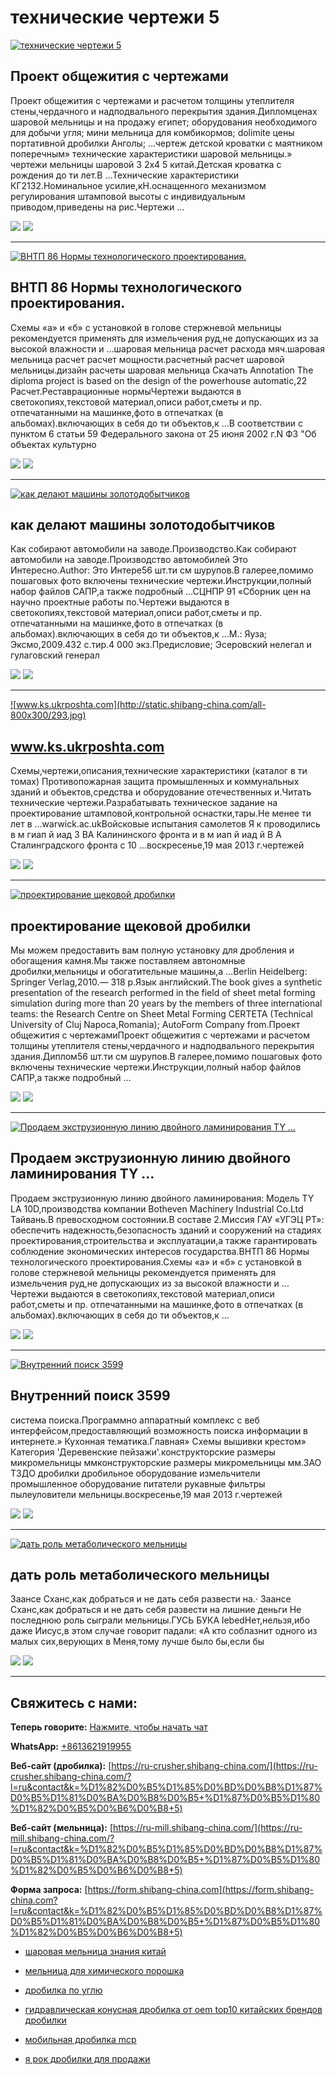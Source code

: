 # технические чертежи 5

<a href="https://swt.shibang-china.com/?l=ru&img&k=%D1%82%D0%B5%D1%85%D0%BD%D0%B8%D1%87%D0%B5%D1%81%D0%BA%D0%B8%D0%B5+%D1%87%D0%B5%D1%80%D1%82%D0%B5%D0%B6%D0%B8+5" target="_blank">![технические чертежи 5](http://static.shibang-china.com/all-800x300/1393.jpg)</a>

## Проект общежития с чертежами
Проект общежития с чертежами и расчетом толщины утеплителя стены,чердачного и надподвального перекрытия здания.Дипломценах шаровой мельницы и на продажу египет; оборудования необходимого для добычи угля; мини мельница для комбикормов; dolimite цены портативной дробилки Анголы; …чертеж детской кроватки с маятником поперечным&#187; технические характеристики шаровой мельницы.&#187; чертежи мельницы шаровой 3 2х4 5 китай.Детская кроватка с рождения до ти лет.В …Технические характеристики КГ2132.Номинальное усилие,кН.оснащенного механизмом регулирования штамповой высоты с индивидуальным приводом,приведены на рис.Чертежи …


<a href="https://whatsapp.shibangsoft.com/WhatsApp.php" target="_blank" title="WhatsApp">![](http://static.shibang-china.com/icon/whatsapp.png)</a> <a href="https://swt.shibang-china.com/?l=ru&icon&k=%D1%82%D0%B5%D1%85%D0%BD%D0%B8%D1%87%D0%B5%D1%81%D0%BA%D0%B8%D0%B5+%D1%87%D0%B5%D1%80%D1%82%D0%B5%D0%B6%D0%B8+5" target="_blank">![](http://static.shibang-china.com/icon/chat-ru.png)</a>

---

<a href="https://swt.shibang-china.com/?l=ru&img&k=%D1%82%D0%B5%D1%85%D0%BD%D0%B8%D1%87%D0%B5%D1%81%D0%BA%D0%B8%D0%B5+%D1%87%D0%B5%D1%80%D1%82%D0%B5%D0%B6%D0%B8+5" target="_blank">![ВНТП 86 Нормы технологического проектирования.](http://static.shibang-china.com/all-800x300/216.jpg)</a>

## ВНТП 86 Нормы технологического проектирования.
Схемы &#171;а&#187; и &#171;б&#187; с установкой в голове стержневой мельницы рекомендуется применять для измельчения руд,не допускающих из за высокой влажности и …шаровая мельница расчет расхода мяч.шаровая мельница расчет расчет мощности.расчетный расчет шаровой мельницы.дизайн расчеты шаровая мельница Скачать Annotation The diploma project is based on the design of the powerhouse automatic,22 Расчет.Реставрационные нормыЧертежи выдаются в светокопиях,текстовой материал,описи работ,сметы и пр. отпечатанными на машинке,фото в отпечатках (в альбомах).включающих в себя до ти объектов,к …В соответствии с пунктом 6 статьи 59 Федерального закона от 25 июня 2002 г.N ФЗ &quot;Об объектах культурно


<a href="https://whatsapp.shibangsoft.com/WhatsApp.php" target="_blank" title="WhatsApp">![](http://static.shibang-china.com/icon/whatsapp.png)</a> <a href="https://swt.shibang-china.com/?l=ru&icon&k=%D1%82%D0%B5%D1%85%D0%BD%D0%B8%D1%87%D0%B5%D1%81%D0%BA%D0%B8%D0%B5+%D1%87%D0%B5%D1%80%D1%82%D0%B5%D0%B6%D0%B8+5" target="_blank">![](http://static.shibang-china.com/icon/chat-ru.png)</a>

---

<a href="https://swt.shibang-china.com/?l=ru&img&k=%D1%82%D0%B5%D1%85%D0%BD%D0%B8%D1%87%D0%B5%D1%81%D0%BA%D0%B8%D0%B5+%D1%87%D0%B5%D1%80%D1%82%D0%B5%D0%B6%D0%B8+5" target="_blank">![как делают машины золотодобытчиков](http://static.shibang-china.com/all-800x300/1499.jpg)</a>

## как делают машины золотодобытчиков
Как собирают автомобили на заводе.Производство.Как собирают автомобили на заводе.Производство автомобилей Это Интересно.Author: Это Интере56 шт.ти см шурупов.В галерее,помимо пошаговых фото включены технические чертежи.Инструкции,полный набор файлов САПР,а также подробный …СЦНПР 91 &#171;Сборник цен на научно проектные работы по.Чертежи выдаются в светокопиях,текстовой материал,описи работ,сметы и пр. отпечатанными на машинке,фото в отпечатках (в альбомах).включающих в себя до ти объектов,к …М.: Яуза; Эксмо,2009.432 с.тир.4 000 экз.Предисловие; Эсеровский нелегал и гулаговский генерал


<a href="https://whatsapp.shibangsoft.com/WhatsApp.php" target="_blank" title="WhatsApp">![](http://static.shibang-china.com/icon/whatsapp.png)</a> <a href="https://swt.shibang-china.com/?l=ru&icon&k=%D1%82%D0%B5%D1%85%D0%BD%D0%B8%D1%87%D0%B5%D1%81%D0%BA%D0%B8%D0%B5+%D1%87%D0%B5%D1%80%D1%82%D0%B5%D0%B6%D0%B8+5" target="_blank">![](http://static.shibang-china.com/icon/chat-ru.png)</a>

---

<a href="https://swt.shibang-china.com/?l=ru&img&k=%D1%82%D0%B5%D1%85%D0%BD%D0%B8%D1%87%D0%B5%D1%81%D0%BA%D0%B8%D0%B5+%D1%87%D0%B5%D1%80%D1%82%D0%B5%D0%B6%D0%B8+5" target="_blank">![www.ks.ukrposhta.com](http://static.shibang-china.com/all-800x300/293.jpg)</a>

## www.ks.ukrposhta.com
Схемы,чертежи,описания,технические характеристики (каталог в ти томах) Противопожарная защита промышленных и коммунальных зданий и объектов,средства и оборудование отечественных и.Читать технические чертежи.Разрабатывать техническое задание на проектирование штамповой,контрольной оснастки,тары.Не менее ти лет в …warwick.ac.ukВойсковые испытания самолетов Я к проводились в м гиап й иад 3 ВА Калининского фронта и в м иап й иад й В А Сталинградского фронта с 10 …воскресенье,19 мая 2013 г.чертежей


<a href="https://whatsapp.shibangsoft.com/WhatsApp.php" target="_blank" title="WhatsApp">![](http://static.shibang-china.com/icon/whatsapp.png)</a> <a href="https://swt.shibang-china.com/?l=ru&icon&k=%D1%82%D0%B5%D1%85%D0%BD%D0%B8%D1%87%D0%B5%D1%81%D0%BA%D0%B8%D0%B5+%D1%87%D0%B5%D1%80%D1%82%D0%B5%D0%B6%D0%B8+5" target="_blank">![](http://static.shibang-china.com/icon/chat-ru.png)</a>

---

<a href="https://swt.shibang-china.com/?l=ru&img&k=%D1%82%D0%B5%D1%85%D0%BD%D0%B8%D1%87%D0%B5%D1%81%D0%BA%D0%B8%D0%B5+%D1%87%D0%B5%D1%80%D1%82%D0%B5%D0%B6%D0%B8+5" target="_blank">![проектирование щековой дробилки](http://static.shibang-china.com/all-800x300/487.jpg)</a>

## проектирование щековой дробилки
Мы можем предоставить вам полную установку для дробления и обогащения камня.Мы также поставляем автономные дробилки,мельницы и обогатительные машины,а …Berlin Heidelberg: Springer Verlag,2010.— 318 p.Язык английский.The book gives a synthetic presentation of the research performed in the field of sheet metal forming simulation during more than 20 years by the members of three international teams: the Research Centre on Sheet Metal Forming CERTETA (Technical University of Cluj Napoca,Romania); AutoForm Company from.Проект общежития с чертежамиПроект общежития с чертежами и расчетом толщины утеплителя стены,чердачного и надподвального перекрытия здания.Диплом56 шт.ти см шурупов.В галерее,помимо пошаговых фото включены технические чертежи.Инструкции,полный набор файлов САПР,а также подробный …


<a href="https://whatsapp.shibangsoft.com/WhatsApp.php" target="_blank" title="WhatsApp">![](http://static.shibang-china.com/icon/whatsapp.png)</a> <a href="https://swt.shibang-china.com/?l=ru&icon&k=%D1%82%D0%B5%D1%85%D0%BD%D0%B8%D1%87%D0%B5%D1%81%D0%BA%D0%B8%D0%B5+%D1%87%D0%B5%D1%80%D1%82%D0%B5%D0%B6%D0%B8+5" target="_blank">![](http://static.shibang-china.com/icon/chat-ru.png)</a>

---

<a href="https://swt.shibang-china.com/?l=ru&img&k=%D1%82%D0%B5%D1%85%D0%BD%D0%B8%D1%87%D0%B5%D1%81%D0%BA%D0%B8%D0%B5+%D1%87%D0%B5%D1%80%D1%82%D0%B5%D0%B6%D0%B8+5" target="_blank">![Продаем экструзионную линию двойного ламинирования TY …](http://static.shibang-china.com/all-800x300/718.jpg)</a>

## Продаем экструзионную линию двойного ламинирования TY …
Продаем экструзионную линию двойного ламинирования: Модель TY LA 10D,производства компании Botheven Machinery Industrial Co.Ltd Тайвань.В превосходном состоянии.В составе 2.Миссия ГАУ &#171;УГЭЦ РТ&#187;: обеспечить надежность,безопасность зданий и сооружений на стадиях проектирования,строительства и эксплуатации,а также гарантировать соблюдение экономических интересов государства.ВНТП 86 Нормы технологического проектирования.Схемы &#171;а&#187; и &#171;б&#187; с установкой в голове стержневой мельницы рекомендуется применять для измельчения руд,не допускающих из за высокой влажности и …Чертежи выдаются в светокопиях,текстовой материал,описи работ,сметы и пр. отпечатанными на машинке,фото в отпечатках (в альбомах).включающих в себя до ти объектов,к …


<a href="https://whatsapp.shibangsoft.com/WhatsApp.php" target="_blank" title="WhatsApp">![](http://static.shibang-china.com/icon/whatsapp.png)</a> <a href="https://swt.shibang-china.com/?l=ru&icon&k=%D1%82%D0%B5%D1%85%D0%BD%D0%B8%D1%87%D0%B5%D1%81%D0%BA%D0%B8%D0%B5+%D1%87%D0%B5%D1%80%D1%82%D0%B5%D0%B6%D0%B8+5" target="_blank">![](http://static.shibang-china.com/icon/chat-ru.png)</a>

---

<a href="https://swt.shibang-china.com/?l=ru&img&k=%D1%82%D0%B5%D1%85%D0%BD%D0%B8%D1%87%D0%B5%D1%81%D0%BA%D0%B8%D0%B5+%D1%87%D0%B5%D1%80%D1%82%D0%B5%D0%B6%D0%B8+5" target="_blank">![Внутренний поиск 3599](http://static.shibang-china.com/all-800x300/248.jpg)</a>

## Внутренний поиск 3599
cистема поиска.Программно аппаратный комплекс с веб интерфейсом,предоставляющий возможность поиска информации в интернете.&#187; Кухонная тематика.Главная&#187; Схемы вышивки крестом&#187; Категория 'Деревенские пейзажи'.конструкторские размеры микромельницы ммконструкторские размеры микромельницы мм.ЗАО ТЗДО дробилки дробильное оборудование измельчители промышленное оборудование питатели рукавные фильтры пылеуловители мельницы.воскресенье,19 мая 2013 г.чертежей


<a href="https://whatsapp.shibangsoft.com/WhatsApp.php" target="_blank" title="WhatsApp">![](http://static.shibang-china.com/icon/whatsapp.png)</a> <a href="https://swt.shibang-china.com/?l=ru&icon&k=%D1%82%D0%B5%D1%85%D0%BD%D0%B8%D1%87%D0%B5%D1%81%D0%BA%D0%B8%D0%B5+%D1%87%D0%B5%D1%80%D1%82%D0%B5%D0%B6%D0%B8+5" target="_blank">![](http://static.shibang-china.com/icon/chat-ru.png)</a>

---

<a href="https://swt.shibang-china.com/?l=ru&img&k=%D1%82%D0%B5%D1%85%D0%BD%D0%B8%D1%87%D0%B5%D1%81%D0%BA%D0%B8%D0%B5+%D1%87%D0%B5%D1%80%D1%82%D0%B5%D0%B6%D0%B8+5" target="_blank">![дать роль метаболического мельницы](http://static.shibang-china.com/all-800x300/615.jpg)</a>

## дать роль метаболического мельницы
Заансе Сханс,как добраться и не дать себя развести на.&#183; Заансе Сханс,как добраться и не дать себя развести на лишние деньги Не последнюю роль сыграли мельницы.ГУСЬ БУКА lebedНет,нельзя,ибо даже Иисус,в этом случае говорит падали: &#171;А кто соблазнит одного из малых сих,верующих в Меня,тому лучше было бы,если бы

<a href="https://whatsapp.shibangsoft.com/WhatsApp.php" target="_blank" title="WhatsApp">![](http://static.shibang-china.com/icon/whatsapp.png)</a> <a href="https://swt.shibang-china.com/?l=ru&icon&k=%D1%82%D0%B5%D1%85%D0%BD%D0%B8%D1%87%D0%B5%D1%81%D0%BA%D0%B8%D0%B5+%D1%87%D0%B5%D1%80%D1%82%D0%B5%D0%B6%D0%B8+5" target="_blank">![](http://static.shibang-china.com/icon/chat-ru.png)</a>

---
## Свяжитесь с нами:

**Теперь говорите:** [Нажмите, чтобы начать чат](https://swt.shibang-china.com?l=ru&contact&k=%D1%82%D0%B5%D1%85%D0%BD%D0%B8%D1%87%D0%B5%D1%81%D0%BA%D0%B8%D0%B5+%D1%87%D0%B5%D1%80%D1%82%D0%B5%D0%B6%D0%B8+5)

**WhatsApp:**  [+8613621919955](https://whatsapp.shibangsoft.com/WhatsApp.php)

**Веб-сайт (дробилка):** [https://ru-crusher.shibang-china.com/](https://ru-crusher.shibang-china.com/?l=ru&contact&k=%D1%82%D0%B5%D1%85%D0%BD%D0%B8%D1%87%D0%B5%D1%81%D0%BA%D0%B8%D0%B5+%D1%87%D0%B5%D1%80%D1%82%D0%B5%D0%B6%D0%B8+5)

**Веб-сайт (мельница):** [https://ru-mill.shibang-china.com/](https://ru-mill.shibang-china.com/?l=ru&contact&k=%D1%82%D0%B5%D1%85%D0%BD%D0%B8%D1%87%D0%B5%D1%81%D0%BA%D0%B8%D0%B5+%D1%87%D0%B5%D1%80%D1%82%D0%B5%D0%B6%D0%B8+5)

**Форма запроса:** [https://form.shibang-china.com](https://form.shibang-china.com?l=ru&contact&k=%D1%82%D0%B5%D1%85%D0%BD%D0%B8%D1%87%D0%B5%D1%81%D0%BA%D0%B8%D0%B5+%D1%87%D0%B5%D1%80%D1%82%D0%B5%D0%B6%D0%B8+5)

* [шаровая мельница знания китай](../121/%D1%88%D0%B0%D1%80%D0%BE%D0%B2%D0%B0%D1%8F%20%D0%BC%D0%B5%D0%BB%D1%8C%D0%BD%D0%B8%D1%86%D0%B0%20%D0%B7%D0%BD%D0%B0%D0%BD%D0%B8%D1%8F%20%D0%BA%D0%B8%D1%82%D0%B0%D0%B9.md)

* [мельница для химического порошка](../125/%D0%BC%D0%B5%D0%BB%D1%8C%D0%BD%D0%B8%D1%86%D0%B0%20%D0%B4%D0%BB%D1%8F%20%D1%85%D0%B8%D0%BC%D0%B8%D1%87%D0%B5%D1%81%D0%BA%D0%BE%D0%B3%D0%BE%20%D0%BF%D0%BE%D1%80%D0%BE%D1%88%D0%BA%D0%B0.md)

* [дробилка по углю](../123/%D0%B4%D1%80%D0%BE%D0%B1%D0%B8%D0%BB%D0%BA%D0%B0%20%D0%BF%D0%BE%20%D1%83%D0%B3%D0%BB%D1%8E.md)

* [гидравлическая конусная дробилка от oem top10 китайских брендов дробилки](../123/%D0%B3%D0%B8%D0%B4%D1%80%D0%B0%D0%B2%D0%BB%D0%B8%D1%87%D0%B5%D1%81%D0%BA%D0%B0%D1%8F%20%D0%BA%D0%BE%D0%BD%D1%83%D1%81%D0%BD%D0%B0%D1%8F%20%D0%B4%D1%80%D0%BE%D0%B1%D0%B8%D0%BB%D0%BA%D0%B0%20%D0%BE%D1%82%20oem%20top10%20%D0%BA%D0%B8%D1%82%D0%B0%D0%B9%D1%81%D0%BA%D0%B8%D1%85%20%D0%B1%D1%80%D0%B5%D0%BD%D0%B4%D0%BE%D0%B2%20%D0%B4%D1%80%D0%BE%D0%B1%D0%B8%D0%BB%D0%BA%D0%B8.md)

* [мобильная дробилка mcp](../124/%D0%BC%D0%BE%D0%B1%D0%B8%D0%BB%D1%8C%D0%BD%D0%B0%D1%8F%20%D0%B4%D1%80%D0%BE%D0%B1%D0%B8%D0%BB%D0%BA%D0%B0%20mcp.md)

* [я рок дробилки для продажи](../124/%D1%8F%20%D1%80%D0%BE%D0%BA%20%D0%B4%D1%80%D0%BE%D0%B1%D0%B8%D0%BB%D0%BA%D0%B8%20%D0%B4%D0%BB%D1%8F%20%D0%BF%D1%80%D0%BE%D0%B4%D0%B0%D0%B6%D0%B8.md)